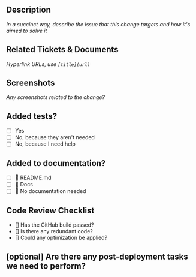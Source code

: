 ## Description
_In a succinct way, describe the issue that this change targets and how it's aimed to solve it_

## Related Tickets & Documents
_Hyperlink URLs, use `[title](url)`_

## Screenshots
_Any screenshots related to the change?_

## Added tests?

- [ ] Yes
- [ ] No, because they aren't needed
- [ ] No, because I need help

## Added to documentation?

- [ ] 📃 README.md
- [ ] 📜 Docs
- [ ] 🚫 No documentation needed

## Code Review Checklist

- [] Has the GitHub build passed?
- [] Is there any redundant code?
- [] Could any optimization be applied?

## [optional] Are there any post-deployment tasks we need to perform?

